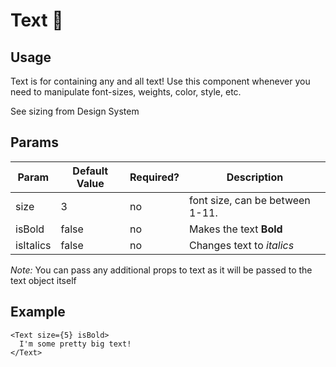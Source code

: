 # Text 📱

## Usage

Text is for containing any and all text! Use this component whenever you need to manipulate font-sizes, weights, color, style, etc.

See sizing from Design System

## Params

| Param     | Default Value | Required? | Description                     |
| --------- | ------------- | --------- | ------------------------------- |
| size      | 3             | no        | font size, can be between 1-11. |
| isBold    | false         | no        | Makes the text **Bold**         |
| isItalics | false         | no        | Changes text to _italics_       |

_Note:_ You can pass any additional props to text as it will be passed to the text object itself

## Example

```react
<Text size={5} isBold>
  I'm some pretty big text!
</Text>
```
